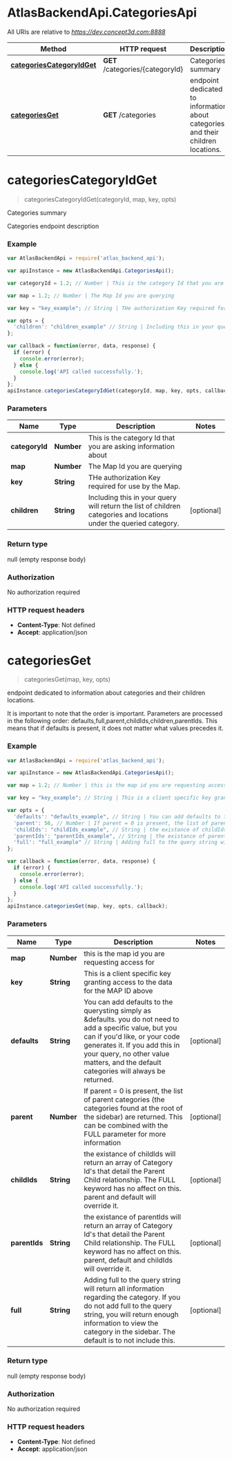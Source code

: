 # AtlasBackendApi.CategoriesApi

All URIs are relative to *https://dev.concept3d.com:8888*

Method | HTTP request | Description
------------- | ------------- | -------------
[**categoriesCategoryIdGet**](CategoriesApi.md#categoriesCategoryIdGet) | **GET** /categories/{categoryId} | Categories summary
[**categoriesGet**](CategoriesApi.md#categoriesGet) | **GET** /categories | endpoint dedicated to information about categories and their children locations.


<a name="categoriesCategoryIdGet"></a>
# **categoriesCategoryIdGet**
> categoriesCategoryIdGet(categoryId, map, key, opts)

Categories summary

Categories endpoint description 

### Example
```javascript
var AtlasBackendApi = require('atlas_backend_api');

var apiInstance = new AtlasBackendApi.CategoriesApi();

var categoryId = 1.2; // Number | This is the category Id that you are asking information about

var map = 1.2; // Number | The Map Id you are querying

var key = "key_example"; // String | THe authorization Key required for use by the Map.

var opts = { 
  'children': "children_example" // String | Including this in your query will return the list of children categories and locations under the queried category.
};

var callback = function(error, data, response) {
  if (error) {
    console.error(error);
  } else {
    console.log('API called successfully.');
  }
};
apiInstance.categoriesCategoryIdGet(categoryId, map, key, opts, callback);
```

### Parameters

Name | Type | Description  | Notes
------------- | ------------- | ------------- | -------------
 **categoryId** | **Number**| This is the category Id that you are asking information about | 
 **map** | **Number**| The Map Id you are querying | 
 **key** | **String**| THe authorization Key required for use by the Map. | 
 **children** | **String**| Including this in your query will return the list of children categories and locations under the queried category. | [optional] 

### Return type

null (empty response body)

### Authorization

No authorization required

### HTTP request headers

 - **Content-Type**: Not defined
 - **Accept**: application/json

<a name="categoriesGet"></a>
# **categoriesGet**
> categoriesGet(map, key, opts)

endpoint dedicated to information about categories and their children locations.

It is important to note that the order is important. Parameters are processed in the following order: defaults,full,parent,childIds,children,parentIds. This means that if defaults is present, it does not matter what values precedes it.

### Example
```javascript
var AtlasBackendApi = require('atlas_backend_api');

var apiInstance = new AtlasBackendApi.CategoriesApi();

var map = 1.2; // Number | this is the map id you are requesting access for

var key = "key_example"; // String | This is a client specific key granting access to the data for the MAP ID above

var opts = { 
  'defaults': "defaults_example", // String | You can add defaults to the querysting simply as &defaults.  you do not need to add a specific value, but you can if you'd like, or your code generates it.  If you add this in your query, no other value matters, and the default categories will always be returned.
  'parent': 56, // Number | If parent = 0 is present, the list of parent categories (the categories found at the root of the sidebar) are returned.  This can be combined with the FULL parameter for more information
  'childIds': "childIds_example", // String | the existance of childIds will return an array of Category Id's that detail the Parent Child relationship.  The FULL keyword has no affect on this.  parent and default will override it.
  'parentIds': "parentIds_example", // String | the existance of parentIds will return an array of Category Id's that detail the Parent Child relationship.  The FULL keyword has no affect on this.  parent, default and childIds will override it.
  'full': "full_example" // String | Adding full to the query string will return all information regarding the category.  If you do not add full to the query string, you will return enough information to view the category in the sidebar. The default is to not include this.
};

var callback = function(error, data, response) {
  if (error) {
    console.error(error);
  } else {
    console.log('API called successfully.');
  }
};
apiInstance.categoriesGet(map, key, opts, callback);
```

### Parameters

Name | Type | Description  | Notes
------------- | ------------- | ------------- | -------------
 **map** | **Number**| this is the map id you are requesting access for | 
 **key** | **String**| This is a client specific key granting access to the data for the MAP ID above | 
 **defaults** | **String**| You can add defaults to the querysting simply as &amp;defaults.  you do not need to add a specific value, but you can if you&#39;d like, or your code generates it.  If you add this in your query, no other value matters, and the default categories will always be returned. | [optional] 
 **parent** | **Number**| If parent &#x3D; 0 is present, the list of parent categories (the categories found at the root of the sidebar) are returned.  This can be combined with the FULL parameter for more information | [optional] 
 **childIds** | **String**| the existance of childIds will return an array of Category Id&#39;s that detail the Parent Child relationship.  The FULL keyword has no affect on this.  parent and default will override it. | [optional] 
 **parentIds** | **String**| the existance of parentIds will return an array of Category Id&#39;s that detail the Parent Child relationship.  The FULL keyword has no affect on this.  parent, default and childIds will override it. | [optional] 
 **full** | **String**| Adding full to the query string will return all information regarding the category.  If you do not add full to the query string, you will return enough information to view the category in the sidebar. The default is to not include this. | [optional] 

### Return type

null (empty response body)

### Authorization

No authorization required

### HTTP request headers

 - **Content-Type**: Not defined
 - **Accept**: application/json


